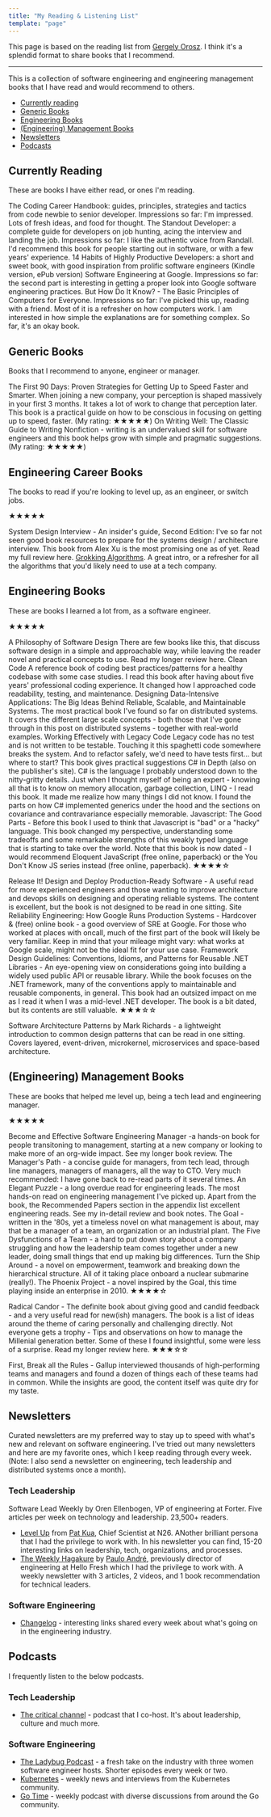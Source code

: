 ```yaml
---
title: "My Reading & Listening List"
template: "page"
---
```


This page is based on the reading list from [Gergely Orosz](https://blog.pragmaticengineer.com/my-reading-list/). I think it's a splendid format to share books that I recommend.

---

This is a collection of software engineering and engineering management books that I have read and would recommend to others.

* [Currently reading](#currently-reading)
* [Generic Books](#generic-books)
* [Engineering Books](#engineering-career-books)
* [(Engineering) Management Books](#engineering-management-books)
* [Newsletters](#newsletters)
* [Podcasts](#podcasts)

## Currently Reading

These are books I have either read, or ones I'm reading.

The Coding Career Handbook: guides, principles, strategies and tactics from code newbie to senior developer. Impressions so far: I'm impressed. Lots of fresh ideas, and food for thought.
The Standout Developer: a complete guide for developers on job hunting, acing the interview and landing the job. Impressions so far: I like the authentic voice from Randall. I'd recommend this book for people starting out in software, or with a few years' experience.
14 Habits of Highly Productive Developers: a short and sweet book, with good inspiration from prolific software engineers (Kindle version, ePub version)
Software Engineering at Google. Impressions so far: the second part is interesting in getting a proper look into Google software engineering practices.
But How Do It Know? - The Basic Principles of Computers for Everyone. Impressions so far: I've picked this up, reading with a friend. Most of it is a refresher on how computers work. I am interested in how simple the explanations are for something complex. So far, it's an okay book.

## Generic Books

Books that I recommend to anyone, engineer or manager.

The First 90 Days: Proven Strategies for Getting Up to Speed Faster and Smarter. When joining a new company, your perception is shaped massively in your first 3 months. It takes a lot of work to change that perception later. This book is a practical guide on how to be conscious in focusing on getting up to speed, faster. (My rating: ★★★★★)
On Writing Well: The Classic Guide to Writing Nonfiction - writing is an undervalued skill for software engineers and this book helps grow with simple and pragmatic suggestions. (My rating: ★★★★★)

## Engineering Career Books

The books to read if you're looking to level up, as an engineer, or switch jobs.

★★★★★

System Design Interview - An insider's guide, Second Edition: I've so far not seen good book resources to prepare for the systems design / architecture interview. This book from Alex Xu is the most promising one as of yet. Read my full review here.
[Grokking Algorithms](https://amzn.to/3pvir0o). A great intro, or a refresher for all the algorithms that you'd likely need to use at a tech company.

## Engineering Books

These are books I learned a lot from, as a software engineer.

★★★★★

A Philosophy of Software Design There are few books like this, that discuss software design in a simple and approachable way, while leaving the reader novel and practical concepts to use. Read my longer review here.
Clean Code A reference book of coding best practices/patterns for a healthy codebase with some case studies. I read this book after having about five years' professional coding experience. It changed how I approached code readability, testing, and maintenance.
Designing Data-Intensive Applications: The Big Ideas Behind Reliable, Scalable, and Maintainable Systems. The most practical book I've found so far on distributed systems. It covers the different large scale concepts - both those that I've gone through in this post on distributed systems - together with real-world examples.
Working Effectively with Legacy Code Legacy code has no test and is not written to be testable. Touching it this spaghetti code somewhere breaks the system. And to refactor safely, we'd need to have tests first... but where to start? This book gives practical suggestions
C# in Depth (also on the publisher's site). C# is the language I probably understood down to the nitty-gritty details. Just when I thought myself of being an expert - knowing all that is to know on memory allocation, garbage collection, LINQ - I read this book. It made me realize how many things I did not know. I found the parts on how C# implemented generics under the hood and the sections on covariance and contravariance especially memorable.
Javascript: The Good Parts - Before this book I used to think that Javascript is "bad" or a "hacky" language. This book changed my perspective, understanding some tradeoffs and some remarkable strengths of this weakly typed language that is starting to take over the world. Note that this book is now dated - I would recommend Eloquent JavaScript (free online, paperback) or  the You Don't Know JS series instead (free online, paperback).
★★★★☆

Release It! Design and Deploy Production-Ready Software - A useful read for more experienced engineers and those wanting to improve architecture and devops skills on designing and operating reliable systems. The content is excellent, but the book is not designed to be read in one sitting.
Site Reliability Engineering: How Google Runs Production Systems - Hardcover & (free) online book - a good overview of SRE at Google. For those who worked at places with oncall, much of the first part of the book will likely be very familiar. Keep in mind that your mileage might vary: what works at Google scale, might not be the ideal fit for your use case.
Framework Design Guidelines: Conventions, Idioms, and Patterns for Reusable .NET Libraries - An eye-opening view on considerations going into building a widely used public API or reusable library. While the book focuses on the .NET framework, many of the conventions apply to maintainable and reusable components, in general. This book had an outsized impact on me as I read it when I was a mid-level .NET developer. The book is a bit dated, but its contents are still valuable.
★★★☆☆

Software Architecture Patterns by Mark Richards - a lightweight introduction to common design patterns that can be read in one sitting. Covers layered, event-driven, microkernel, microservices and space-based architecture.

## (Engineering) Management Books

These are books that helped me level up, being a tech lead and engineering manager.

★★★★★

Become and Effective Software Engineering Manager -a hands-on book for people transitoning to management, starting at a new company or looking to make more of an org-wide impact. See my longer book review.
The Manager's Path - a concise guide for managers, from tech lead, through line managers, managers of managers, all the way to CTO. Very much recommended: I have gone back to re-read parts of it several times.
An Elegant Puzzle - a long overdue read for engineering leads. The most hands-on read on engineering management I've picked up. Apart from the book, the Recommended Papers section in the appendix list excellent engineering reads. See my in-detail review and book notes.
The Goal - written in the '80s, yet a timeless novel on what management is about, may that be a manager of a team, an organization or an industrial plant.
The Five Dysfunctions of a Team - a hard to put down story about a company struggling and how the leadership team comes together under a new leader, doing small things that end up making big differences.
Turn the Ship Around - a novel on empowerment, teamwork and breaking down the hierarchical structure. All of it taking place onboard a nuclear submarine (really!).
The Phoenix Project - a novel inspired by the Goal, this time playing inside an enterprise in 2010.
★★★★☆

Radical Candor - The definite book about giving good and candid feedback - and a very useful read for new(ish) managers. The book is a list of ideas around the theme of caring personally and challenging directly.
Not everyone gets a trophy - Tips and observations on how to manage the Millenial generation better. Some of these I found insightful, some were less of a surprise. Read my longer review here.
★★★☆☆

First, Break all the Rules - Gallup interviewed thousands of high-performing teams and managers and found a dozen of things each of these teams had in common. While the insights are good, the content itself was quite dry for my taste.

## Newsletters
Curated newsletters are my preferred way to stay up to speed with what's new and relevant on software engineering. I've tried out many newsletters and here are my favorite ones, which I keep reading through every week. (Note: I also send a newsletter on engineering, tech leadership and distributed systems once a month).

### Tech Leadership
Software Lead Weekly by Oren Ellenbogen, VP of engineering at Forter. Five articles per week on technology and leadership. 23,500+ readers.
* [Level Up](http://levelup.patkua.com/) from [Pat Kua](https://twitter.com/patkua), Chief Scientist at N26. ANother brilliant persona that I had the privilege to work with. In his newsletter you can find, 15-20 interesting links on leadership, tech, organizations, and processes.
* [The Weekly Hagakure](https://hagakure.substack.com/) by [Paulo André](https://twitter.com/prla), previously director of engineering at Hello Fresh which I had the privilege to work with. A weekly newsletter with 3 articles, 2 videos, and 1 book recommendation for technical leaders.

### Software Engineering
 * [Changelog](https://changelog.com/) - interesting links shared every week about what's going on in the engineering industry.

## Podcasts

I frequently listen to the below podcasts.

### Tech Leadership
* [The critical channel](https://www.listennotes.com/podcasts/the-critical-channel-criticalchannelio-UIiaVfJRxrs/) - podcast that I co-host. It's about leadership, culture and much more.

### Software Engineering
* [The Ladybug Podcast](https://www.listennotes.com/podcasts/ladybug-podcast-emma-wedekind-kelly-vaughn-swCn6DupJQe/) - a fresh take on the industry with three women software engineer hosts. Shorter episodes every week or two.
* [Kubernetes](https://www.listennotes.com/podcasts/kubernetes-podcast-from-google-adam-glick-0hPZxnL7suS/) - weekly news and interviews from the Kubernetes community.
* [Go Time](https://www.listennotes.com/podcasts/go-time/defer-gotime-cC8RWfLohr3/) - weekly podcast with diverse discussions from around the Go community.
